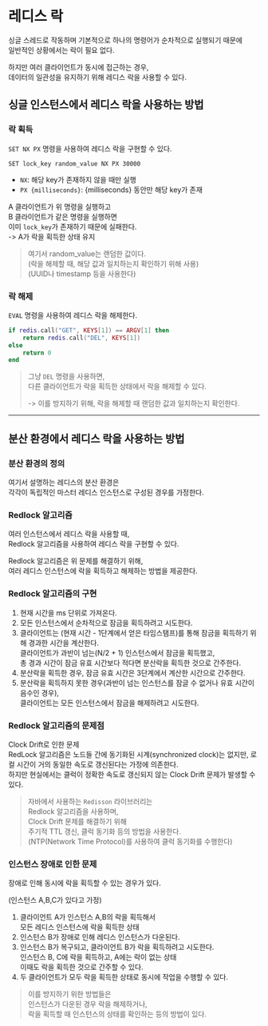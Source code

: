 # 레디스 락

싱글 스레드로 작동하며 기본적으로 하나의 명령어가 순차적으로 실행되기 때문에  
일반적인 상황에서는 락이 필요 없다.

하지만 여러 클라이언트가 동시에 접근하는 경우,  
데이터의 일관성을 유지하기 위해 레디스 락을 사용할 수 있다.

## 싱글 인스턴스에서 레디스 락을 사용하는 방법

### 락 획득

`SET NX PX` 명령을 사용하여 레디스 락을 구현할 수 있다.

```
SET lock_key random_value NX PX 30000
```

- `NX`: 해당 key가 존재하지 않을 때만 실행
- `PX {milliseconds}`: {milliseconds} 동안만 해당 key가 존재

A 클라이언트가 위 명령을 실행하고  
B 클라이언트가 같은 명령을 실행하면  
이미 `lock_key`가 존재하기 때문에 실패한다.  
-> A가 락을 획득한 상태 유지

> 여기서 random_value는 랜덤한 값이다.  
> (락을 해제할 때, 해당 값과 일치하는지 확인하기 위해 사용)  
> (UUID나 timestamp 등을 사용한다)

### 락 해제

`EVAL` 명령을 사용하여 레디스 락을 해제한다.

```lua
if redis.call("GET", KEYS[1]) == ARGV[1] then
    return redis.call("DEL", KEYS[1])
else
    return 0
end
```

> 그냥 `DEL` 명령을 사용하면,  
> 다른 클라이언트가 락을 획득한 상태에서 락을 해제할 수 있다.  
> 
> -> 이를 방지하기 위해, 락을 해제할 때 랜덤한 값과 일치하는지 확인한다.

---

## 분산 환경에서 레디스 락을 사용하는 방법

### 분산 환경의 정의

여기서 설명하는 레디스의 분산 환경은  
각각이 독립적인 마스터 레디스 인스턴스로 구성된 경우를 가정한다.

### Redlock 알고리즘

여러 인스턴스에서 레디스 락을 사용할 때,  
Redlock 알고리즘을 사용하여 레디스 락을 구현할 수 있다.

Redlock 알고리즘은 위 문제를 해결하기 위해,  
여러 레디스 인스턴스에 락을 획득하고 해제하는 방법을 제공한다.

### Redlock 알고리즘의 구현

1. 현재 시간을 ms 단위로 가져온다.
2. 모든 인스턴스에서 순차적으로 잠금을 획득하려고 시도한다.
3. 클라이언트는 (현재 시간 - 1단계에서 얻은 타임스탬프)를 통해 잠금을 획득하기 위해 경과한 시간을 계산한다.  
   클라이언트가 과반이 넘는(N/2 + 1) 인스턴스에서 잠금을 획득했고,  
   총 경과 시간이 잠금 유효 시간보다 적다면 분산락을 획득한 것으로 간주한다.
4. 분산락을 획득한 경우, 잠금 유효 시간은 3단계에서 계산한 시간으로 간주한다.
5. 분산락을 획득하지 못한 경우(과반이 넘는 인스턴스를 잠글 수 없거나 유효 시간이 음수인 경우),  
   클라이언트는 모든 인스턴스에서 잠금을 해제하려고 시도한다.

### Redlock 알고리즘의 문제점

Clock Drift로 인한 문제  
RedLock 알고리즘은 노드들 간에 동기화된 시계(synchronized clock)는 없지만, 로컬 시간이 거의 동일한 속도로 갱신된다는 가정에 의존한다.  
하지만 현실에서는 클럭이 정확한 속도로 갱신되지 않는 Clock Drift 문제가 발생할 수 있다.

> 자바에서 사용하는 `Redisson` 라이브러리는  
> Redlock 알고리즘을 사용하며,  
> Clock Drift 문제를 해결하기 위해  
> 주기적 TTL 갱신, 클럭 동기화 등의 방법을 사용한다.  
> (NTP(Network Time Protocol)를 사용하여 클럭 동기화를 수행한다)

### 인스턴스 장애로 인한 문제

장애로 인해 동시에 락을 획득할 수 있는 경우가 있다.

(인스턴스 A,B,C가 있다고 가정)
1. 클라이언트 A가 인스턴스 A,B의 락을 획득해서  
   모든 레디스 인스턴스에 락을 획득한 상태
2. 인스턴스 B가 장애로 인해 레디스 인스턴스가 다운된다.
3. 인스턴스 B가 복구되고, 클라이언트 B가 락을 획득하려고 시도한다.  
   인스턴스 B, C에 락을 획득하고, A에는 락이 없는 상태  
   이때도 락을 획득한 것으로 간주할 수 있다.
4. 두 클라이언트가 모두 락을 획득한 상태로 동시에 작업을 수행할 수 있다.

> 이를 방지하기 위한 방법들은  
> 인스턴스가 다운된 경우 락을 해제하거나,  
> 락을 획득할 때 인스턴스의 상태를 확인하는 등의 방법이 있다.